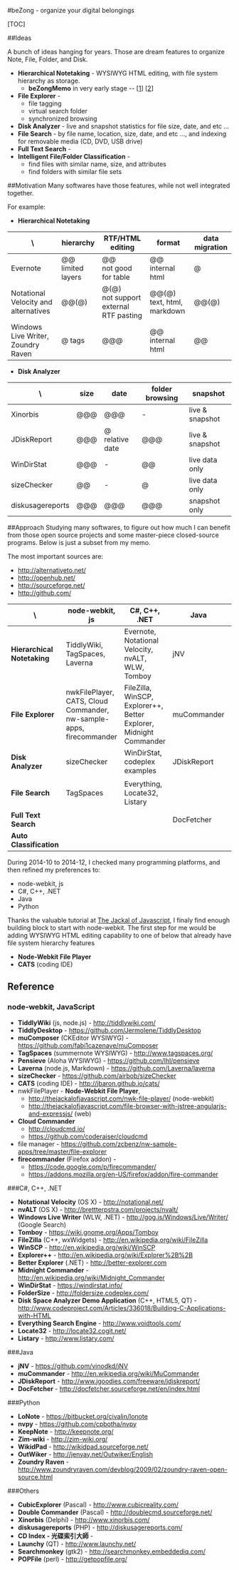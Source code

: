 #beZong - organize your digital belongings

[TOC]

##Ideas

A bunch of ideas hanging for years. Those are dream features to organize Note, File, Folder, and Disk.

* **Hierarchical Notetaking** - WYSIWYG HTML editing, with file system hierarchy as storage.
	* **beZongMemo** in very early stage -- [[1](https://github.com/Eucaly/bezongmemo)]  [[2](https://github.com/jbaron/cats/issues/141)]
* **File Explorer** -
	* file tagging
	* virtual search folder
	* synchronized browsing
* **Disk Analyzer** - live and snapshot statistics for file size, date, and etc ...
* **File Search** - by file name, location, size, date, and etc ..., and indexing for removable media (CD, DVD, USB drive)
* **Full Text Search** - 
* **Intelligent File/Folder Classification** - 
	* find files with similar name, size, and attributes
	* find folders with similar file sets


##Motivation
Many softwares have those features, while not well integrated together. 

For example:

* **Hierarchical Notetaking**

| \ | hierarchy | RTF/HTML editing | format | data migration |
|--------|--------|--------|--------|--------|
| Evernote | @@<br> limited layers | @@ <br>not good for table | @@<br> internal html| @ |
| Notational Velocity and alternatives | @@(@) | @(@)<br> not support external RTF pasting | @@(@)<br>text, html, markdown| @@(@) |
| Windows Live Writer, Zoundry Raven | @ tags | @@@ | @@<br>internal html | @@ |

* **Disk Analyzer**

| \ | size | date | folder browsing | snapshot |
|--------|--------|--------|--------|--------|
| Xinorbis | @@@ | @@@ | - | live & snapshot |
| JDiskReport | @@@ | @<br> relative date | @@@ | live & snapshot |
| WinDirStat | @@@ | - | @@ | live data only |
| sizeChecker | @@ | - | @ | live data only |
| diskusagereports | @@@ | @@@ | @@@ | snapshot only |


##Approach
Studying many softwares, to figure out how much I can benefit from those open source projects and some master-piece closed-source programs. Below is just a subset from my memo. 

The most important sources are:

* http://alternativeto.net/
* http://openhub.net/
* http://sourceforge.net/
* http://github.com/

| \ | node-webkit, js | C#, C++, .NET | Java | Python & others |
|--------|--------|--------|--------|--------|
| **Hierarchical Notetaking** | TiddlyWiki, TagSpaces, Laverna  | Evernote, Notational Velocity, nvALT, WLW, Tomboy | jNV | LoNote, nvpy, KeepNote, Zim-wiki, WikidPad, OutWiker, Zoundry Raven,  |
| **File Explorer** | nwkFilePlayer, CATS, Cloud Commander, <br> nw-sample-apps, firecommander | FileZilla, WinSCP, Explorer++,<br> Better Explorer, Midnight Commander | muCommander | CubicExplorer,<br> Double Commander |
| **Disk Analyzer** | sizeChecker | WinDirStat,<br> codeplex examples | JDiskReport | Xinorbis, diskusagereports |
| **File Search** | TagSpaces | Everything, Locate32, Listary |  | Launchy,<br>CD Index - 光碟索引大師 |
| **Full Text Search** |  | | DocFetcher | Searchmonkey |
| **Auto Classification** | | | | POPFile |


During 2014-10 to 2014-12, I checked many programming platforms, and then refined my preferences to:
* node-webkit, js 
* C#, C++, .NET 
* Java 
* Python


Thanks the valuable tutorial at [The Jackal of Javascript](http://thejackalofjavascript.com), I finaly find enough building block to start with node-webkit. The first step for me would be adding WYSIWYG HTML editing capability to one of below that already have file system hierarchy features

* **Node-Webkit File Player**
* **CATS** (coding IDE) 


## Reference
### node-webkit, JavaScript

* **TiddlyWiki** (js, node.js) - http://tiddlywiki.com/
* **TiddlyDesktop** - https://github.com/Jermolene/TiddlyDesktop
* **muComposer** (CKEditor WYSIWYG) - https://github.com/fabi1cazenave/muComposer
* **TagSpaces** (summernote WYSIWYG) - http://www.tagspaces.org/
* **Pensieve** (Aloha WYSIWYG) - https://github.com/lhl/pensieve
* **Laverna** (node.js, Markdown) - https://github.com/Laverna/laverna
* **sizeChecker** - https://github.com/airbob/sizeChecker 
* **CATS** (coding IDE) - http://jbaron.github.io/cats/
* nwkFilePlayer - **Node-Webkit File Player**, 
	* http://thejackalofjavascript.com/nwk-file-player/ (node-webkit)
	* http://thejackalofjavascript.com/file-browser-with-jstree-angularjs-and-expressjs/ (web)
* **Cloud Commander**
	* http://cloudcmd.io/
	* https://github.com/coderaiser/cloudcmd 
* file manager - 
https://github.com/zcbenz/nw-sample-apps/tree/master/file-explorer 
* **firecommander** (Firefox addon) -
	* https://code.google.com/p/firecommander/ 
	* https://addons.mozilla.org/en-US/firefox/addon/fire-commander 

###C#, C++, .NET
* **Notational Velocity** (OS X) - http://notational.net/
* **nvALT** (OS X) - http://brettterpstra.com/projects/nvalt/
* **Windows Live Writer** (WLW, .NET) - http://gog.is/Windows/Live/Writer/ (Google Search)
* **Tomboy** - https://wiki.gnome.org/Apps/Tomboy
* **FileZilla** (C++, wxWidgets) - http://en.wikipedia.org/wiki/FileZilla
* **WinSCP** - http://en.wikipedia.org/wiki/WinSCP
* **Explorer++** - http://en.wikipedia.org/wiki/Explorer%2B%2B
* **Better Explorer** (.NET) - http://better-explorer.com 
* **Midnight Commander** - http://en.wikipedia.org/wiki/Midnight_Commander
* **WinDirStat** - https://windirstat.info/
* **FolderSize** - http://foldersize.codeplex.com/ 
* **Disk Space Analyzer Demo Application** (C++, HTML5, QT) -http://www.codeproject.com/Articles/336018/Building-C-Applications-with-HTML 
* **Everything Search Engine** - http://www.voidtools.com/
* **Locate32** - http://locate32.cogit.net/
* **Listary** - http://www.listary.com/

###Java
* **jNV** - https://github.com/vinodkd/jNV
* **muCommander** - http://en.wikipedia.org/wiki/MuCommander
* **JDiskReport** - http://www.jgoodies.com/freeware/jdiskreport/
* **DocFetcher** - http://docfetcher.sourceforge.net/en/index.html

###Python
* **LoNote** - https://bitbucket.org/civalin/lonote
* **nvpy** - https://github.com/cpbotha/nvpy
* **KeepNote** - http://keepnote.org/
* **Zim-wiki** - http://zim-wiki.org/
* **WikidPad** - http://wikidpad.sourceforge.net/
* **OutWiker** - http://jenyay.net/Outwiker/English
* **Zoundry Raven** - http://www.zoundryraven.com/devblog/2009/02/zoundry-raven-open-source.html

###Others
* **CubicExplorer** (Pascal) - http://www.cubicreality.com/
* **Double Commander** (Pascal) - http://doublecmd.sourceforge.net/
* **Xinorbis** (Delphi) - http://www.xinorbis.com/
* **diskusagereports** (PHP) - http://diskusagereports.com/
* **CD Index - 光碟索引大師** -
* **Launchy** (QT) - http://www.launchy.net/
* **Searchmonkey** (gtk2) - http://searchmonkey.embeddediq.com/
* **POPFile** (perl) - http://getpopfile.org/










